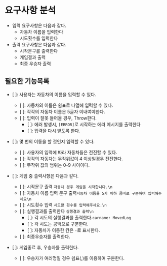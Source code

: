# 요구사항 분석

- 입력 요구사항은 다음과 같다.
  - 자동차 이름을 입력한다
  - 시도횟수를 입력한다
- 출력 요구사항은 다음과 같다.
  - 시작문구를 출력한다
  - 게임결과 출력
  - 최종 우승자 출력

## 필요한 기능목록

- [ ]: 사용자는 자동차의 이름을 입력할 수 있다.
  - [ ]: 자동차의 이름은 쉼표로 나열헤 입력할 수 있다.
  - [ ]: 각각의 자동차 이름은 5글자 이내여야한다.
  - [ ]: 입력이 잘못 들어올 경우, Throw한다.
    - [ ]: 에러 발생시, `[ERROR]`로 시작하는 에러 메시지를 출력한다
    - [ ]: 입력을 다시 받도록 한다.  

- [ ]: 몇 번의 이동을 할 것인지 입력할 수 있다.
  - [ ]: 사용자의 입력에 따라 자동차들은 전진할 수 있다.
  - [ ]: 각각의 자동차는 무작위값이 4 이상일경우 전진한다.
  - [ ]: 무작위 값의 범위는 0-9 사이이다.

- [ ]: 게임 중 출력사항은 다음과 같다.
  - [ ]: 시작문구 출력 `자동차 경주 게임을 시작합니다.\n`
  - [ ]: 자동차 이름 입력 문구 출력`자동차 이름을 5자 이하 콤마로 구분하여 입력해주세요\n`
  - [ ]: 시도횟수 입력 `시도할 횟수를 입력해주세요.\n`
  - [ ]: 실행결과를 출력한다 `실행결과 출력\n`
    - [ ]: 각 시도의 실행결과를 출력한다.`carname: MovedLog`
    - [ ]: 각 시도는 공백으로 구분한다.
    - [ ]: 자동차가 이동한 칸은 `-`로 표시한다.
  - [ ]: 최종우승자를 출력한다.

- [ ]: 게임종료 후, 우승자를 출력한다.
  - [ ]: 우승자가 여러명일 경우 쉼표(,)를 이용하여 구분한다.
